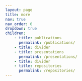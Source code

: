 ```yaml
---
layout: page
title: more
nav: true
nav_order: 6
dropdown: true
children: 
    - title: publications
      permalink: /publications/
    - title: divider
    - title: presentations
      permalink: /presentations/
    - title: divider
    - title: repositories
      permalink: /repositories/
---
```

